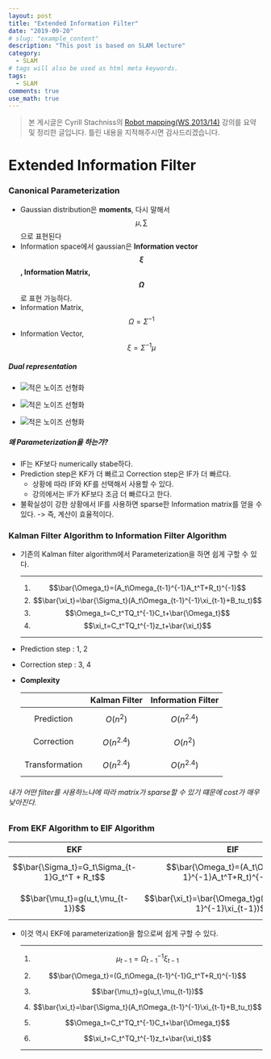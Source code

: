 ```yaml
---
layout: post
title: "Extended Information Filter"
date: "2019-09-20"
# slug: "example_content"
description: "This post is based on SLAM lecture"
category: 
  - SLAM
# tags will also be used as html meta keywords.
tags:
  - SLAM
comments: true
use_math: true
---
```

> 본 게시글은 Cyrill Stachniss의 [Robot mapping(WS 2013/14)](http://ais.informatik.uni-freiburg.de/teaching/ws13/mapping/) 강의를 요약 및 정리한 글입니다. 
> 틀린 내용을 지적해주시면 감사드리겠습니다.

# Extended Information Filter

### Canonical Parameterization

- Gaussian distribution은 __moments__, 다시 말해서 $$\mu, \sum$$ 으로 표현된다
- Information space에서 gaussian은 __Information vector $$\xi$$ , Information Matrix, $$\Omega $$__ 로 표현 가능하다.
- Information Matrix, $$\Omega=\Sigma{}^{-1} $$
- Information Vector, $$\xi=\Sigma^{-1}\mu$$

##### Dual representation

- ![적은 노이즈 선형화](C:/Users/hyeji/Documents/img/screenshot.png)

- ![적은 노이즈 선형화](C:/Users/hyeji/Documents/img/screenshot.png)

- ![적은 노이즈 선형화](C:/Users/hyeji/Documents/img/screenshot.png)

##### 왜 Parameterization을 하는가?

- IF는 KF보다 numerically stabe하다.
- Prediction step은 KF가 더 빠르고 Correction step은 IF가 더 빠르다.
  - 상황에 따라 IF와 KF를 선택해서 사용할 수 있다.
  - 강의에서는 IF가 KF보다 조금 더 빠르다고 한다.
- 불확실성이 강한 상황에서 IF를 사용하면 sparse한 Information matrix를 얻을 수 있다.
  -> 즉, 계산이 효율적이다.



### Kalman Filter Algorithm to Information Filter Algorithm

- 기존의 Kalman filter algorithm에서 Parameterization을 하면 쉽게 구할 수 있다.

  -----------------------------

  1. $$\bar{\Omega_t}=(A_t\Omega_{t-1}^{-1}A_t^T+R_t)^{-1}$$
  2. $$\bar{\xi_t}=\bar{\Sigma_t}(A_t\Omega_{t-1}^{-1}\xi_{t-1}+B_tu_t)$$
  3. $$\Omega_t=C_t^TQ_t^{-1}C_t+\bar{\Omega_t}$$
  4. $$\xi_t=C_t^TQ_t^{-1}z_t+\bar{\xi_t}$$

  -------------------------------

- Prediction step : 1, 2

- Correction step : 3, 4

- __Complexity__

  |                | Kalman Filter  | Information Filter |
  | :------------: | :------------: | :----------------: |
  |   Prediction   |   $$O(n^2)$$   |   $$O(n^{2.4})$$   |
  |   Correction   | $$O(n^{2.4})$$ |     $$O(n^2)$$     |
  | Transformation | $$O(n^{2.4})$$ |   $$O(n^{2.4})$$   |

###### 내가 어떤 filter를 사용하느냐에 따라 matrix가 sparse할 수 있기 떄문에 cost가 매우 낮아진다.



### From EKF Algorithm to EIF Algorithm

|                      EKF                      |                             EIF                              |
| :-------------------------------------------: | :----------------------------------------------------------: |
| $$\bar{\Sigma_t}=G_t\Sigma_{t-1}G_t^T + R_t$$ |   $$\bar{\Omega_t}=(A_t\Omega_{t-1}^{-1}A_t^T+R_t)^{-1}$$    |
|       $$\bar{\mu_t}=g(u_t,\mu_{t-1})$$        | $$\bar{\xi_t}=\bar{\Omega_t}g(u_t,\Omega_{t-1}^{-1}\xi_{t-1})$$ |

- 이것 역시 EKF에 parameterization을 함으로써 쉽게 구할 수 있다.

  --------------

  1. $$\mu_{t-1}=\Omega_{t-1}^{-1}\xi_{t-1}$$

  2. $$\bar{\Omega_t}=(G_t\Omega_{t-1}^{-1}G_t^T+R_t)^{-1}$$

  3. $$\bar{\mu_t}=g(u_t,\mu_{t-1})$$

  4. $$\bar{\xi_t}=\bar{\Sigma_t}(A_t\Omega_{t-1}^{-1}\xi_{t-1}+B_tu_t)$$

  5. $$\Omega_t=C_t^TQ_t^{-1}C_t+\bar{\Omega_t}$$

  6. $$\xi_t=C_t^TQ_t^{-1}z_t+\bar{\xi_t}$$

  -------------------

  

  